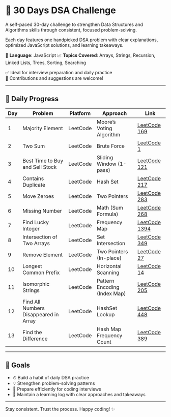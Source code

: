 # 🚀 30 Days DSA Challenge

A self-paced 30-day challenge to strengthen Data Structures and Algorithms skills through consistent, focused problem-solving.

Each day features one handpicked DSA problem with clear explanations, optimized JavaScript solutions, and learning takeaways.

📌 **Language**: JavaScript
📈 **Topics Covered**: Arrays, Strings, Recursion, Linked Lists, Trees, Sorting, Searching

✅ Ideal for interview preparation and daily practice  
🌟 Contributions and suggestions are welcome!

---

## 📅 Daily Progress

| Day | Problem                               | Platform | Approach                     | Link                                                                                    |
| --- | ------------------------------------- | -------- | ---------------------------- | --------------------------------------------------------------------------------------- |
| 1   | Majority Element                      | LeetCode | Moore’s Voting Algorithm     | [LeetCode 169](https://leetcode.com/problems/majority-element/)                         |
| 2   | Two Sum                               | LeetCode | Brute Force                  | [LeetCode 1](https://leetcode.com/problems/two-sum/)                                    |
| 3   | Best Time to Buy and Sell Stock       | LeetCode | Sliding Window (1-pass)      | [LeetCode 121](https://leetcode.com/problems/best-time-to-buy-and-sell-stock/)          |
| 4   | Contains Duplicate                    | LeetCode | Hash Set                     | [LeetCode 217](https://leetcode.com/problems/contains-duplicate/)                       |
| 5   | Move Zeroes                           | LeetCode | Two Pointers                 | [LeetCode 283](https://leetcode.com/problems/move-zeroes/)                              |
| 6   | Missing Number                        | LeetCode | Math (Sum Formula)           | [LeetCode 268](https://leetcode.com/problems/missing-number/)                           |
| 7   | Find Lucky Integer                    | LeetCode | Frequency Map                | [LeetCode 1394](https://leetcode.com/problems/find-lucky-integer-in-an-array/)          |
| 8   | Intersection of Two Arrays            | LeetCode | Set Intersection             | [LeetCode 349](https://leetcode.com/problems/intersection-of-two-arrays/)               |
| 9   | Remove Element                        | LeetCode | Two Pointers (In-place)      | [LeetCode 27](https://leetcode.com/problems/remove-element/)                            |
| 10  | Longest Common Prefix                 | LeetCode | Horizontal Scanning          | [LeetCode 14](https://leetcode.com/problems/longest-common-prefix/)                     |
| 11  | Isomorphic Strings                    | LeetCode | Pattern Encoding (Index Map) | [LeetCode 205](https://leetcode.com/problems/isomorphic-strings/)                       |
| 12  | Find All Numbers Disappeared in Array | LeetCode | HashSet Lookup               | [LeetCode 448](https://leetcode.com/problems/find-all-numbers-disappeared-in-an-array/) |
| 13  | Find the Difference                   | LeetCode | Hash Map Frequency Count     | [LeetCode 389](https://leetcode.com/problems/find-the-difference/)                      |

---

## 🎯 Goals

- ⏱ Build a habit of daily DSA practice
- 💡 Strengthen problem-solving patterns
- 🧠 Prepare efficiently for coding interviews
- 📘 Maintain a learning log with clear approaches and takeaways

---

Stay consistent. Trust the process. Happy coding! ✨
